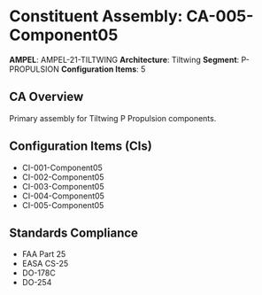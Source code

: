 # Constituent Assembly: CA-005-Component05

**AMPEL**: AMPEL-21-TILTWING
**Architecture**: Tiltwing
**Segment**: P-PROPULSION
**Configuration Items**: 5

## CA Overview
Primary assembly for Tiltwing P Propulsion components.

## Configuration Items (CIs)
- CI-001-Component05
- CI-002-Component05
- CI-003-Component05
- CI-004-Component05
- CI-005-Component05

## Standards Compliance
- FAA Part 25
- EASA CS-25
- DO-178C
- DO-254
